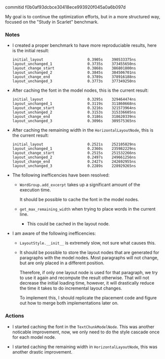 commitid f0b0af93dcbce30418ece993920f045a0a6b097d

My goal is to continue the optimization efforts, but in a more structured way, focused on the "Study in Scarlet" benchmark.

### Notes

-   I created a proper benchmark to have more reproduciable results, here is the initial result:

    ```none
    initial_layout                    0.3905s    390533375ns
    layout_unchanged_1                0.3735s    373455650ns
    layout_change_start               0.3868s    386801800ns
    layout_unchanged_2                0.3845s    384506701ns
    layout_change_end                 0.3789s    378916188ns
    layout_unchanged_3                0.3773s    377349250ns
    ```

-   After caching the font in the model nodes, this is the current result:

    ```none
    initial_layout                    0.3295s    329464474ns
    layout_unchanged_1                0.3119s    311860668ns
    layout_change_start               0.3216s    321573964ns
    layout_unchanged_2                0.3153s    315336605ns
    layout_change_end                 0.3186s    318620339ns
    layout_unchanged_3                0.3096s    309575365ns
    ```

-   After caching the remaining width in the `HorizontalLayoutNode`, this is the current result:

    ```none
    initial_layout                    0.2521s    252105829ns
    layout_unchanged_1                0.2360s    235982229ns
    layout_change_start               0.2515s    251532266ns
    layout_unchanged_2                0.2497s    249661256ns
    layout_change_end                 0.2427s    242692955ns
    layout_unchanged_3                0.2289s    228929265ns
    ```

-   The following inefficencies have been resolved:

    -   `WordGroup.add_excerpt` takes up a significant amount of the execution time.

        It should be possible to cache the font in the model nodes.

    -   `get_max_remaining_width` when trying to place words in the current line.

        -   This could be cached in the layout node.

-   I am aware of the following inefficencies:

    -   `LayoutStyle.__init__` is extremely slow, not sure what causes this.

    -   It should be possible to store the layout nodes that are generated for paragraphs with the model nodes.
        Most paragraphs will not change, but are only placed in a different position.

        Therefore, if only one layout node is used for that paragraph, we try to use it again and recompute the result otherwise.
        That will not decrease the initial loading time, however, it will drastically reduce the time it takes to do incremental layout changes.

        To implement this, I should replicate the placement code and figure out how to merge both implementations later on.

### Actions

-   I started caching the font in the `TextChunkModelNode`.
    This was another noticable improvement, now, we only need to do the style cascade once for each model node.

-   I started caching the remaining width in `HorizontalLayoutNode`, this was another drastic improvement.

